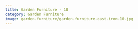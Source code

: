 ```yaml
---
title: Garden Furniture - 10
category: Garden Furniture
image: garden-furniture/garden-furniture-cast-iron-10.jpg
---
```

